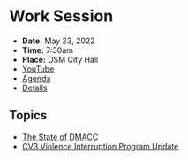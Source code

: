 # Work Session

- **Date:** May 23, 2022
- **Time:** 7:30am
- **Place:** DSM City Hall
- [YouTube](https://youtu.be/YGFtjxbXG4o)
- [Agenda](https://councildocs.dsm.city/agendas/2022/20220523CouncilWorkSession.pdf?pdf=Agenda&t=1653013222651)
- [Details](https://www.dsm.city/citycouncil_detail_T60_R2033.php)

## Topics

- [The State of DMACC](https://www.dsm.city/document_center/City%20Clerk/Work%20Sessions/2022/DMACC%20-%2005-23-2022%20(002).pdf?pdf=The%20State%20of%20DMACC&t=1653158921237)
- [CV3 Violence Interruption Program Update](https://www.dsm.city/document_center/City%20Clerk/Work%20Sessions/2022/05.23.22%20CV3%20Final%20Presentation%20CC.pdf?pdf=CV3%20Violence%20Interruption%20Program%20Update&t=1653158921237)
